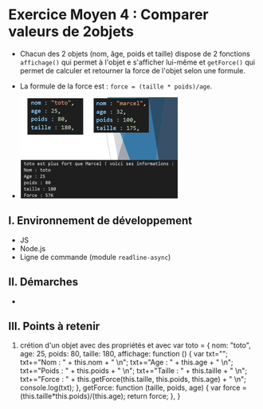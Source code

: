 # Exercice Moyen 4 : Comparer valeurs de 2objets

- Chacun des 2 objets (nom, âge, poids et taille) dispose de 2 fonctions `affichage()` qui permet à l'objet e s'afficher lui-même et `getForce()` qui permet de calculer et retourner la force de l'objet selon une formule.
- La formule de la force est : `force = (taille * poids)/age`.
  
- ![capture exo3](ex4.png)

## I. Environnement de développement

* JS
* Node.js
* Ligne de commande (module `readline-async`)

## II. Démarches
- 


## III. Points à retenir

1. crétion d'un objet avec des propriétés et avec  var toto = {
    nom: "toto",
    age: 25,
    poids: 80,
    taille: 180,
    affichage: function () {
        var txt="";
        txt+="Nom : " + this.nom + " \n";
        txt+="Age : " + this.age + " \n";
        txt+="Poids : " + this.poids + " \n";
        txt+="Taille : " + this.taille + " \n";
        txt+="Force : " + this.getForce(this.taille, this.poids, this.age) + " \n";
        console.log(txt);
    },
    getForce: function (taille, poids, age) {
        var force = (this.taille*this.poids)/(this.age);
        return force;
    },
}